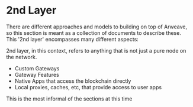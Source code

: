 # 2nd Layer

There are different approaches and models to building on top of Arweave, so this section is meant as a collection of documents to describe these. This '2nd layer' encompasses many different aspects:

2nd layer, in this context, refers to anything that is not just a pure node on the network.

- Custom Gateways
- Gateway Features
- Native Apps that access the blockchain directly
- Local proxies, caches, etc, that provide access to user apps

This is the most informal of the sections at this time
